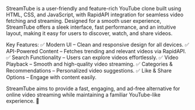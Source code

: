StreamTube is a user-friendly and feature-rich YouTube clone built using HTML, CSS, and JavaScript, with RapidAPI integration for seamless video fetching and streaming. Designed for a smooth user experience, StreamTube offers a sleek interface, fast performance, and an intuitive layout, making it easy for users to discover, watch, and share videos.

Key Features:
✅ Modern UI – Clean and responsive design for all devices.
✅ API-Powered Content – Fetches trending and relevant videos via RapidAPI.
✅ Search Functionality – Users can explore videos effortlessly.
✅ Video Playback – Smooth and high-quality video streaming.
✅ Categories & Recommendations – Personalized video suggestions.
✅ Like & Share Options – Engage with content easily.

StreamTube aims to provide a fast, engaging, and ad-free alternative for online video streaming while maintaining a familiar YouTube-like experience. 🚀
